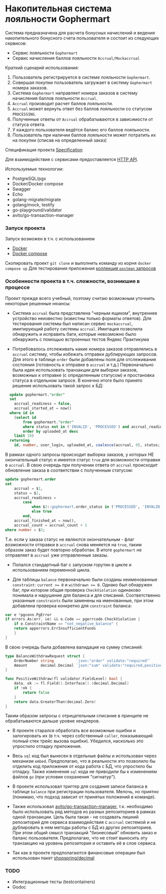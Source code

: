 # Накопительная система лояльности Gophermart

Система предназначена для расчета бонусных начислений и ведения накопительного бонусного счета пользователя и состоит из следующих сервисов:
- Сервис лояльности `Gophermart`
- Сервис начисления баллов лояльности `Accrual/Mockaccrual`

Краткий сценарий использования:
1. Пользователь регистрируется в системе лояльности `Gophermart`.
2. Совершая покупки пользователь загружает в систему `Gophermart` номера заказов.
3. Система `Gophermart` направляет номера заказов в систему начисления баллов лояльности `Accrual`.
4. `Accrual` производит расчет баллов лояльности.
5. `Accrual` может вернуть ответ без баллов лояльности со статусом `PROCESSING`.
6. Полученные ответы от `Accrual` обрабатываются в зависимости от статуса ответа.
7. У каждого пользователя ведётся баланс его баллов лояльности.
8. Пользователь при наличии баллов лояльности может потратить их на покупки (списав на определенный заказ)

Спецификация проекта [Specification](SPECIFICATION.md)

Для взаимодействия с сервисами предоставляется [HTTP API](./docs/api.md).

Используемые технологии:
- PostgreSQL/pgx 
- Docker/Docker compose
- Swagger
- Echo
- golang-migrate/migrate
- golang/mock, testify
- go-playground/validator
- avito/go-transaction-manager

### Запуск проекта
Запуск возможен в т.ч. с использованием
- [Docker](https://docs.docker.com/engine/install/)
- [Docker compose](https://docs.docker.com/compose/install/)

Скопировать проект `git clone` и выполнить команду из корня `docker compose up`
Для тестирования приложения [коллекция `postman` запросов](Gophermart.postman_collection.json)

### Особенности проекта в т.ч. сложности, возникшие в процессе
Проект прежде всего учебный, поэтому считаю возможным уточнить некоторые решенные нюансы:

- Система `accrual` была представлена "черным ящиком", внутреннее устройство неизвестно (известны только форматы ответов). 
Для тестирования системы был написан сервис `mockaccrual`, имитирующий работу системы `accrual`.
Имитация позволила обнаружить и исправить баги, которые невозможно было обнаружить с помощью встроенных тестов Яндекс Практикума


- Потребовалось отслеживать какие номера заказов отправлялись в `accrual` систему, чтобы избежать отправки дублирующих запросов.
Для этого в таблице `order` были добавлены поля для отслеживания состояния (готовность к отправке в `accrual` и т.д.)
Первоначально была идея использовать транзакции для выборки заказов, возможных к отправке (с определенным статусом) и простановка статуса в отдельном запросе.
В конечно итоге было принято решение использовать такой запрос к БД:
```sql
  update gophermart."order"
  set
    accrual_readiness = false,
    accrual_started_at = now()
  where id in
    (select id
        from gophermart."order"
        where status not in ('INVALID', 'PROCESSED') and accrual_readiness = true
        order by uploaded_at desc
    limit 10)
  returning
    id, number, user_login, uploaded_at, coalesce(accrual, 0), status;
```
В рамках одного запросы происходит выборка заказов, у которых НЕ окончательный статус и имеется статус `true` для возможности отправки в `accrual`.
В свою очередь при получении ответа от `accrual` происходит обновление заказа в соответствии с полученным статусом:
```sql
update gophermart.order
set
    accrual = $1,
    status = $2,
    accrual_readiness =
        case
            when $2::gophermart.order_status in ('PROCESSED', 'INVALID') then false
            else true
        end,
    accrual_finished_at = now(),
    accrual_count = accrual_count + 1
where number = $3;
```
Т.е. если у заказа статус не являются окончательным - флаг возможности отправки в `accrual` снова меняется на `true`, таким образом заказ будет повторно обработан.
В итоге `gophermart` не отправляет в `accrual` уже отправленные заказы.


- Попался стандартный баг с запуском горутин в цикле и использованием переменной цикла.


- Для таблицы `balance` первоначально были созданы неименованные `constraint`: `current >= 0` и `withdrawn >= 0`.
Однако был обнаружен баг, при котором общая проверка `CheckViolation` одинаково понимала и нарушение для баланса и для списаний.
Соответственно указанные `constraints` были заменены на именованные, при этом добавлена проверка конкретно для `constraint` баланса:
```go
var e *pgconn.PgError
if errors.As(err, &e) && e.Code == pgerrcode.CheckViolation {
    if e.ConstraintName == "not_negative_balance" {
    return apperrors.ErrInsufficientFunds
    }
}
```
В свою очередь была добавлена валидация на сумму списаний:

```go
type BalanceWithdrawRequest struct {
	OrderNumber string          `json:"order" validate:"required"`
	Amount      decimal.Decimal `json:"sum" validate:"required,positive_withdraw"`
}

func PositiveWithdraw(fl validator.FieldLevel) bool {
	data, ok := fl.Field().Interface().(decimal.Decimal)
	if !ok {
		return false
	}
	return data.GreaterThan(decimal.Zero)
}
```
Таким образом запросы с отрицательным списание в принципе не обрабатываются дальше уровне хендлеров.


- В проекте старался обработать все возможные ошибки и залогировать их (в т.ч. через собственный `caller`, показывающий полный стек трейс вызова ошибки).
Убедился, насколько это упростило отладку приложения.


- Весь `sql` код был вынесен в отдельные файлы и использован через механизм `embed`. 
Предполагаю, что в реальности это позволило бы отделить код приложения от кода работа с БД, что упростило бы отладку.
Также изменения `sql` кода не приводили бы к изменениям файлов `go` (при условии сохранения "сигнатур").


- В проекте использовал триггер для создания записи баланса в таблице `balance` при регистрации пользователя.
Мелочь, но приятно (понимаю, что подход зависит от принятых положений в команде).


- Также использовал [avito/go-transaction-manager](https://github.com/avito-tech/go-transaction-manager), т.к. необходимо было использовать ряд методов из разных репозиториев в рамках одной транзакции.
Цель была такая - не создавать лишний репозиторий для сервиса взаимодействия с `accrual` системой и не дублировать в нем методы работы с БД из других репозиториев.
При этом общий смысл транзакций "бизнесовый" обновить заказ и баланс пользователя. Предполагаю, что не стоит выносить эту транзакцию на уровень репозитория и оставить её в слое сервиса.


- Так как в проекте предполагаются финансовые операции был использован пакет [shopspring/decimal](https://github.com/shopspring/decimal)


### TODO
- Интеграционные тесты (testcontainers)
- Godoc
